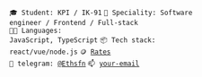 <code>🎓 Student: KPI / IK-91</code>
<code>👷 Speciality: Software engineer / Frontend / Full-stack</code><br>
<code>🧑‍💻 Languages: JavaScript, TypeScript</code>
<code>📦 Tech stack: react/vue/node.js</code>
<code>🪙 [Rates](RATES.md)</code><br>
<code>💬 telegram: [@Ethsfn](https://telegram.me/Ethsfn)</code>
<code>📫 [your-email](mailto:neymarenko123@gmail.com)</code>

